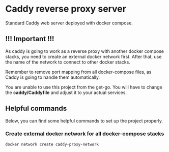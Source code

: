 # Caddy reverse proxy server

Standard Caddy web server deployed with docker compose.

## !!! Important !!!
As caddy is going to work as a reverse proxy with another docker compose stacks, 
you need to create an external docker network first.
After that, use the name of the network to connect to other docker stacks.

Remember to remove port mapping from all docker-compose files,
as Caddy is going to handle them automatically.

You are unable to use this project from the get-go.
You will have to change the **caddy/Caddyfile**
and adjust it to your actual services.

## Helpful commands

Below, you can find some helpful commands to set up the project properly.

### Create external docker network for all docker-compose stacks
```commandline
docker network create caddy-proxy-network
```
